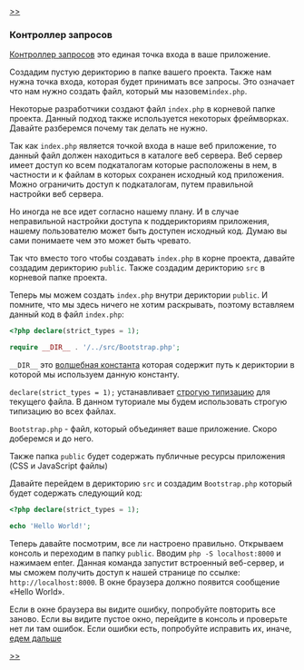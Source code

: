 [>>](02-autoload.md)

### Контроллер запросов

[Контроллер запросов](https://ru.wikipedia.org/wiki/%D0%95%D0%B4%D0%B8%D0%BD%D0%B0%D1%8F_%D1%82%D0%BE%D1%87%D0%BA%D0%B0_%D0%B2%D1%85%D0%BE%D0%B4%D0%B0_(%D1%88%D0%B0%D0%B1%D0%BB%D0%BE%D0%BD_%D0%BF%D1%80%D0%BE%D0%B5%D0%BA%D1%82%D0%B8%D1%80%D0%BE%D0%B2%D0%B0%D0%BD%D0%B8%D1%8F)) это единая точка входа в ваше приложение.

Создадим пустую дерикторию в папке вашего проекта. Также нам нужна точка входа, которая будет принимать все запросы. Это означает что нам нужно создать файл, который мы назовем`index.php`.

Некоторые разработчики создают файл `index.php` в корневой папке проекта. Данный подход также используется некоторых фреймворках. Давайте разберемся почему так делать не нужно.

Так как `index.php` является точкой входа в наше веб приложение, то данный файл должен находиться в каталоге веб сервера. Веб сервер имеет доступ ко всем подкаталогам которые расположены в нем, в частности и к файлам в которых сохранен исходный код приложения. Можно ограничить доступ к подкаталогам, путем правильной настройки веб сервера.  

Но иногда не все идет согласно нашему плану. И в случае неправильной настройки доступа к поддерикториям приложения, нашему пользователю может быть доступен исходный код. Думаю вы сами понимаете чем это может быть чревато.

Так что вместо того чтобы создавать `index.php` в корне проекта, давайте создадим дерикторию `public`. Также создадим дерикторию `src` в корневой папке проекта.

Теперь мы можем создать `index.php` внутри дериктории `public`. И помните, что мы здесь ничего не хотим раскрывать, поэтому вставляем данный код в файл `index.php`:

```php
<?php declare(strict_types = 1); 

require __DIR__ . '/../src/Bootstrap.php';
```

`__DIR__` это [волшебная константа](http://php.net/manual/en/language.constants.predefined.php) которая содержит путь к  дериктории в которой мы используем данную константу.

`declare(strict_types = 1);` устанавливает [строгую типизацию](http://php.net/manual/ru/functions.arguments.php#functions.arguments.type-declaration.strict) для текущего файла. В данном туториале мы будем использовать строгую типизацию во всех файлах.

`Bootstrap.php` - файл, который объединяет ваше приложение. Cкоро доберемся и до него.

Также папка `public` будет содержать публичные ресурсы приложения (CSS и JavaScript файлы) 

Давайте перейдем в дерикторию `src` и создадим `Bootstrap.php` который будет содержать следующий код:

```php
<?php declare(strict_types = 1);

echo 'Hello World!';
```

Теперь давайте посмотрим, все ли настроено правильно. Открываем консоль и переходим в папку `public`. Вводим `php -S localhost:8000` и нажимаем enter. Данная команда запустит встроенный веб-сервер, и мы сможем получить доступ к нашей странице по ссылке: `http://localhost:8000`. В окне браузера должно появится сообщение «Hello World».

Если в окне браузера вы видите ошибку, попробуйте повторить все заново. Если вы видите пустое окно, перейдите в консоль
 и проверьте нет ли там ошибок. Если ошибки есть, попробуйте исправить их, иначе, [едем дальше](02-composer.md)

[>>](02-composer.md)
